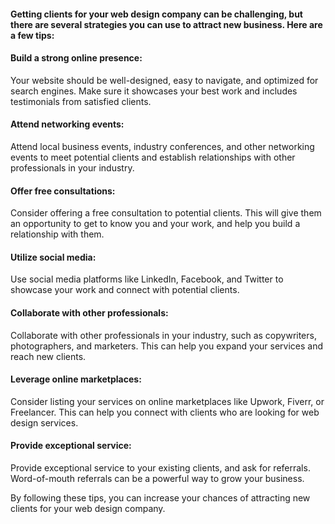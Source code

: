 #### Getting clients for your web design company can be challenging, but there are several strategies you can use to attract new business. Here are a few tips:

#### Build a strong online presence: 

Your website should be well-designed, easy to navigate, and optimized for search engines. Make sure it showcases your best work and includes testimonials from satisfied clients.

#### Attend networking events: 

Attend local business events, industry conferences, and other networking events to meet potential clients and establish relationships with other professionals in your industry.

#### Offer free consultations:

Consider offering a free consultation to potential clients. This will give them an opportunity to get to know you and your work, and help you build a relationship with them.

#### Utilize social media: 

Use social media platforms like LinkedIn, Facebook, and Twitter to showcase your work and connect with potential clients.

#### Collaborate with other professionals: 

Collaborate with other professionals in your industry, such as copywriters, photographers, and marketers. This can help you expand your services and reach new clients.

#### Leverage online marketplaces: 

Consider listing your services on online marketplaces like Upwork, Fiverr, or Freelancer. This can help you connect with clients who are looking for web design services.

#### Provide exceptional service: 

Provide exceptional service to your existing clients, and ask for referrals. Word-of-mouth referrals can be a powerful way to grow your business.

By following these tips, you can increase your chances of attracting new clients for your web design company.
